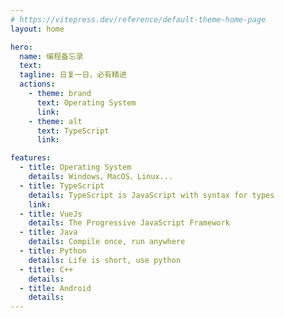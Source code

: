 ```yaml
---
# https://vitepress.dev/reference/default-theme-home-page
layout: home

hero:
  name: 编程备忘录
  text: 
  tagline: 日复一日，必有精进
  actions:
    - theme: brand
      text: Operating System
      link: 
    - theme: alt
      text: TypeScript
      link: 

features:
  - title: Operating System
    details: Windows、MacOS、Linux...
  - title: TypeScript
    details: TypeScript is JavaScript with syntax for types
    link: 
  - title: VueJs
    details: The Progressive JavaScript Framework
  - title: Java
    details: Compile once, run anywhere
  - title: Python
    details: Life is short, use python
  - title: C++
    details: 
  - title: Android
    details:
---
```

